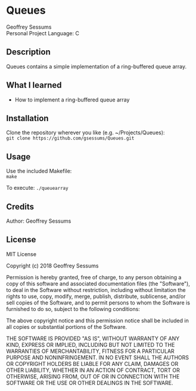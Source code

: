 # Queues

Geoffrey Sessums  
Personal Project
Language: C  

## Description

Queues contains a simple implementation of a ring-buffered queue array.

## What I learned

* How to implement a ring-buffered queue array

## Installation

Clone the repository wherever you like (e.g. ~/Projects/Queues):  
`git clone https://github.com/gsessums/Queues.git`

## Usage

Use the included Makefile:  
`make`  

To execute:
`./queuearray`  

## Credits

Author: Geoffrey Sessums

## License

MIT License

Copyright (c) 2018 Geoffrey Sessums

Permission is hereby granted, free of charge, to any person obtaining a copy
of this software and associated documentation files (the "Software"), to deal
in the Software without restriction, including without limitation the rights
to use, copy, modify, merge, publish, distribute, sublicense, and/or sell
copies of the Software, and to permit persons to whom the Software is
furnished to do so, subject to the following conditions:

The above copyright notice and this permission notice shall be included in all
copies or substantial portions of the Software.

THE SOFTWARE IS PROVIDED "AS IS", WITHOUT WARRANTY OF ANY KIND, EXPRESS OR
IMPLIED, INCLUDING BUT NOT LIMITED TO THE WARRANTIES OF MERCHANTABILITY,
FITNESS FOR A PARTICULAR PURPOSE AND NONINFRINGEMENT. IN NO EVENT SHALL THE
AUTHORS OR COPYRIGHT HOLDERS BE LIABLE FOR ANY CLAIM, DAMAGES OR OTHER
LIABILITY, WHETHER IN AN ACTION OF CONTRACT, TORT OR OTHERWISE, ARISING FROM,
OUT OF OR IN CONNECTION WITH THE SOFTWARE OR THE USE OR OTHER DEALINGS IN THE
SOFTWARE.
